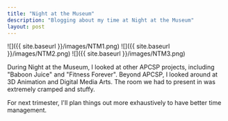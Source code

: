 ```yaml
---
title: "Night at the Museum"
description: "Blogging about my time at Night at the Museum"
layout: post
---
```


![]({{ site.baseurl }}/images/NTM1.png)
![]({{ site.baseurl }}/images/NTM2.png)
![]({{ site.baseurl }}/images/NTM3.png)

During Night at the Museum, I looked at other APCSP projects, including "Baboon Juice" and "Fitness Forever". Beyond APCSP, I looked around at 3D Animation and Digital Media Arts. The room we had to present in was extremely cramped and stuffy.

For next trimester, I'll plan things out more exhaustively to have better time management.